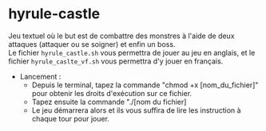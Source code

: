 # hyrule-castle
Jeu textuel où le but est de combattre des monstres à l'aide de deux attaques (attaquer ou se soigner) et enfin un boss.<br>
Le fichier `hyrule_castle.sh` vous permettra de jouer au jeu en anglais, et le fichier `hyrule_caslte_vf.sh` vous permettra d'y jouer en français.

* Lancement :
   * Depuis le terminal, tapez la commande "chmod +x [nom_du_fichier]" pour obtenir les droits d'exécution sur ce fichier.
   * Tapez ensuite la commande "./[nom du fichier]
   * Le jeu démarrera alors et ils vous suffira de lire les instruction à chaque tour pour jouer.
